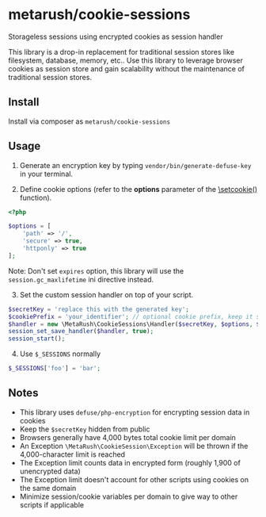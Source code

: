 # metarush/cookie-sessions

Storageless sessions using encrypted cookies as session handler

This library is a drop-in replacement for traditional session stores like
filesystem, database, memory, etc.. Use this library to leverage browser
cookies as session store and gain scalability without the maintenance of
traditional session stores.

## Install

Install via composer as `metarush/cookie-sessions`

## Usage

1. Generate an encryption key by typing `vendor/bin/generate-defuse-key` in your terminal.

2. Define cookie options (refer to the **options** parameter of the [\setcookie()](https://www.php.net/manual/en/function.setcookie.php) function).

```php
<?php

$options = [
    'path' => '/',
    'secure' => true,
    'httponly' => true
];
```

Note: Don't set `expires` option, this library will use the `session.gc_maxlifetime` ini directive instead.

3. Set the custom session handler on top of your script.

```php
$secretKey = 'replace this with the generated key';
$cookiePrefix = 'your_identifier'; // optional cookie prefix, keep it short, alphanumeric
$handler = new \MetaRush\CookieSessions\Handler($secretKey, $options, $cookiePrefix);
session_set_save_handler($handler, true);
session_start();
```

4. Use `$_SESSIONS` normally

```php
$_SESSIONS['foo'] = 'bar';
```

## Notes

- This library uses `defuse/php-encryption` for encrypting session data in cookies
- Keep the `$secretKey` hidden from public
- Browsers generally have 4,000 bytes total cookie limit per domain
- An Exception `\MetaRush\CookieSession\Exception` will be thrown if the 4,000-character limit is reached
- The Exception limit counts data in encrypted form (roughly 1,900 of unencrypted data)
- The Exception limit doesn't account for other scripts using cookies on the same domain
- Minimize session/cookie variables per domain to give way to other scripts if applicable